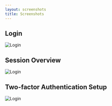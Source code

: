 ```yaml
---
layout: screenshots
title: Screenshots
---
```


## Login
![Login](/images/login.png)

## Session Overview
![Login](/images/session-overview.png)

## Two-factor Authentication Setup
![Login](/images/two-factor.png)

